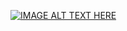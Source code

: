 [![IMAGE ALT TEXT HERE](https://img.youtube.com/vi/1i3U-6gjGxw/0.jpg)](https://www.youtube.com/watch?v=1i3U-6gjGxw)